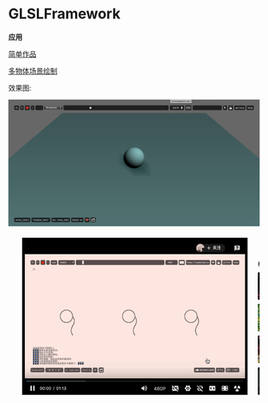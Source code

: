 # GLSLFramework

**应用**

[简单作品][2]

[多物体场景绘制][3]


效果图:

![1](https://github.com/shajieChen/GLSLFramework/blob/master/pic/1.png)


![1](https://github.com/shajieChen/GLSLFramework/blob/master/pic/result2.gif)


[2]: https://www.vertexshaderart.com/user/evan_chen
[3]: https://www.vertexshaderart.com/art/cMSxxdiL7gecfonqz

